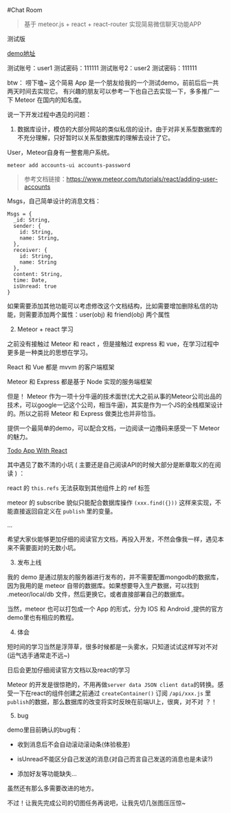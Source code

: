 #Chat Room

> 基于 meteor.js + react + react-router 实现简易微信聊天功能APP

测试版

[demo地址](http://133.130.90.204:3000/)

测试账号：user1
测试密码：111111
测试账号2：user2
测试密码：111111

btw：
唠下嗑~ 这个简易 App 是一个朋友给我的一个测试demo，前前后后一共两天时间去实现它。
有兴趣的朋友可以参考一下也自己去实现一下，多多推广一下 Meteor 在国内的知名度。

说一下开发过程中遇见的问题：

1. 数据库设计，模仿的大部分网站的类似私信的设计。由于对非关系型数据库的不充分理解，只好暂时以关系型数据库的理解去设计了它。

User，Meteor自身有一整套用户系统。

```
meteor add accounts-ui accounts-password
```
> 参考文档链接：https://www.meteor.com/tutorials/react/adding-user-accounts

Msgs，自己简单设计的消息文档：

```
Msgs = {
  _id: String,
  sender: {
    id: String,
    name: String,
  },
  receiver: {
    id: String,
    name: String
  },
  content: String,
  time: Date,
  isUnread: true
}
```
如果需要添加其他功能可以考虑修改这个文档结构，比如需要增加删除私信的功能，则需要添加两个属性：user(obj) 和 friend(obj) 两个属性

2. Meteor + react 学习

之前没有接触过 Meteor 和 react ，但是接触过 express 和 vue，在学习过程中更多是一种类比的思想在学习。

React 和 Vue 都是 mvvm 的客户端框架

Meteor 和 Express 都是基于 Node 实现的服务端框架

但是！ Meteor 作为一项十分牛逼的技术面世(尤大之前从事的Meteor公司出品的技术，可以google一记这个公司，相当牛逼)，其实是作为一个JS的全栈框架设计的。所以之前将 Meteor 和 Express 做类比也并非恰当。

提供一个最简单的demo，可以配合文档，一边阅读一边撸码来感受一下 Meteor 的魅力。

[Todo App With React](https://www.meteor.com/tutorials/react/creating-an-app)

其中遇见了数不清的小坑 ( 主要还是自己阅读API的时候大部分是断章取义的在阅读 ) ：

react 的 `this.refs` 无法获取到其他组件上的 ref 标签

meteor 的 subscribe 貌似只能配合数据库操作 `(xxx.find({}))` 这样来实现，不能直接返回自定义在 `publish` 里的变量。

...

希望大家伙能够更加仔细的阅读官方文档，再投入开发，不然会像我一样，遇见本来不需要面对的无数小坑。

3. 发布上线

我的 demo 是通过朋友的服务器进行发布的，并不需要配置mongodb的数据库，因为我用的是 meteor 自带的数据库。如果想要导入生产数据，可以找到 .meteor/local/db 文件，然后更换它。或者直接部署自己的数据库。

当然，meteor 也可以打包成一个 App 的形式，分为 IOS 和 Android ,提供的官方demo里也有相应的教程。

4. 体会

短时间的学习当然是浮萍草，很多时候都是一头雾水，只知道试试这样写对不对(运气选手通常走不远~)

日后会更加仔细阅读官方文档以及react的学习

Meteor 的开发是很惊艳的，不用再做`server data JSON client data`的转换。感受一下在react的组件创建之前通过 `createContainer()` 订阅 `/api/xxx.js` 里 `publish`的数据，那么数据库的改变将实时反映在前端UI上，很爽，对不对 ？！

5. bug

demo里目前确认的bug有：

- 收到消息后不会自动滚动滚动条(体验极差)

- isUnread不能区分自己发送的消息(对自己而言自己发送的消息也是未读?)

- 添加好友等功能缺失...

虽然还有那么多需要改进的地方。

不过！让我先完成公司的切图任务再说吧，让我先切几张图压压惊~  




